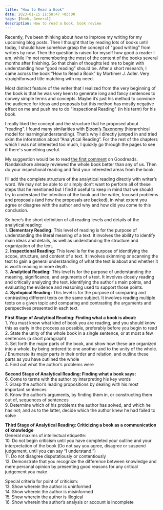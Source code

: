```yaml
---
title: "How to Read a Book"
date: 2023-01-15 11:58:47 +03:00
tags: [Book, General]
description: How to read a book, book review
---
```


Recently, I've been thinking about how to improve my writing for my upcoming blog posts. Then I thought that by reading lots of books until today, I should have somehow grasp the concept of "good writing" from writers by now. Then the question is raised for myself how good a reader I am, while I’m not remembering the most of the content of the books several months after finishing. So that chain of thoughts led me to begin with understanding how “good reading” should be. After a short research, I came across the book “How to Read a Book” by Mortimer J. Adler. Very straightforward title matching with my need.

Most distinct feature of the writer that I realized from the very beginning of the book is that he was very keen to generate long and fancy sentences to convey simple terms and concepts. Maybe it’s just his method to convince the audience for ideas and proposals but this method has mostly negative effect on me and push me to do "Inspectional Reading" (in his term) for his book.

I really liked the concept and the structure that he proposed about “reading”. I found many similarities with [Bloom’s Taxonomy](https://en.wikipedia.org/wiki/Bloom%27s_taxonomy) (hierarchical model for learning/understanding). That’s why I directly jumped in and tried skim the information about “Analytical Reading”. For the rest of the chapters which I was not interested too much, I quickly go through the pages to see if there's something useful.

My suggestion would be to read [the first comment](https://www.goodreads.com/book/show/567610.How_to_Read_a_Book) on Goodreads. Nandakishore already reviewed the whole book better than any of us. Then do your inspectional reading and find your interested areas from the book.

I’ll add the complete structure of the analytical reading directly with writer’s word. We may not be able to or simply don’t want to perform all of these steps that he mentioned but I find it useful to keep in mind that we should try to understand the intention of the book and the writer, focused problems and proposals (and how the proposals are backed), in what extent you agree or disagree with the author and why and how did you come to this conclusion.

So here’s the short definition of all reading levels and details of the analytical reading:  
1\.  **Elementary Reading:** This level of reading is for the purpose of understanding the literal meaning of a text. It involves the ability to identify main ideas and details, as well as understanding the structure and organization of the text.  
2\.  **Inspectional Reading:** This level is for the purpose of identifying the scope, structure, and content of a text. It involves skimming or scanning the text to gain a general understanding of what the text is about and whether it is worth reading in more depth.  
3\.  **Analytical Reading:** This level is for the purpose of understanding the meaning, significance, and arguments of a text. It involves closely reading and critically analyzing the text, identifying the author's main points, and evaluating the evidence and reasoning used to support those points.  
4\.  **Syntopical Reading:** This level is for the purpose of comparing and contrasting different texts on the same subject. It involves reading multiple texts on a given topic and comparing and contrasting the arguments and perspectives presented in each text.  

**First Stage of Analytical Reading: Finding what a book is about:**  
1\.  You must know what kind of book you are reading, and you should know this as early in the process as possible, preferably before you begin to read  
2\.  State the unity of the whole book in a single sentence, or at most a few sentences (a short paragraph)  
3\.  Set forth the major parts of the book, and show how these are organized into a whole, by being ordered to one another and to the unity of the whole. / Enumerate its major parts in their order and relation, and outline these parts as you have outlined the whole  
4\.  Find out what the author’s problems were  

**Second Stage of Analytical Reading: Finding what a book says:**    
6\.  Come to terms with the author by interpreting his key words  
7\.  Grasp the author’s leading propositions by dealing with his most important sentences  
8\.  Know the author’s arguments, by finding them in, or constructing them out of, sequences of sentences  
9\.  Determine which of his problems the author has solved, and which he has not; and as to the latter, decide which the author knew he had failed to solve  

**Third Stage of Analytical Reading: Criticizing a book as a communication of knowledge**  
General maxims of intellectual etiquette:  
10\.  Do not begin criticism until you have completed your outline and your interpretation of the book (Do not say you agree, disagree or suspend judgement, until you can say “I understand.”)  
11\.  Do not disagree disputatiously or contentiously  
12\.  Demonstrate that you recognize the difference between knowledge and mere personal opinion by presenting good reasons for any critical judgement you make  

Special criteria for point of criticism:  
13\.  Show wherein the author is uninformed  
14\.  Show wherein the author is misinformed  
15\.  Show wherein the author is illogical  
16\.  Show wherein the author’s analysis or account is incomplete  
